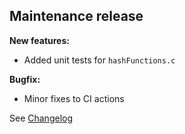 ## Maintenance release

**New features:**
- Added unit tests for `hashFunctions.c`

**Bugfix:**
- Minor fixes to CI actions

See [Changelog](Changelog.md)
